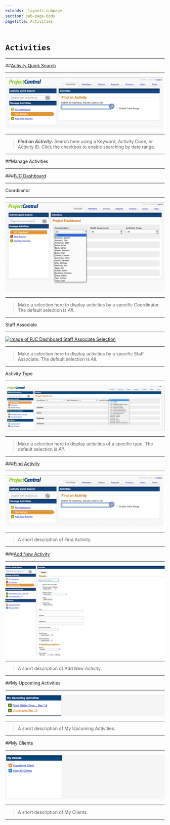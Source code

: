 ```yaml
---
extends: _layouts.subpage
section: sub-page-body
pageTitle: Activities
---
```


# `Activities`

---

##[Activity Quick Search](/activity-dialog)

---

[![image of Activity Quick Search](../img/activity/FindActivity.png)](/activity-dialog)

---
>**_Find an Activity_**: Search here using a Keyword, Activity Code, or Activity ID. 
>Click the checkbox to enable searching by date range.

---

##Manage Activities

---

###[PJC Dashboard](/activity-dialog)

---

Coordinator

---

[![image of PJC Dashboard Coordinator Selection](../img/activity/PJCDashboardCoordinator.png)](/activity-dialog)

---

>Make a selection here to display activities by a specific Coordinator. The
>default selection is *All*.

---

Staff Associate

---

[![image of PJC Dashboard Staff Associate Selection](../img/activity/PJCDashStaffAssoc.png)](/activity-dialog)

---

>Make a selection here to display activities by a specific Staff Associate. The
>default selection is *All*.

---

Activity Type

---

[![image of PJC Dashboard Activity Type Selection](../img/activity/PJCDashActivityType.png)](/activity-dialog)

---

>Make a selection here to display activities of a specific type. The
>default selection is *All*.

---

###[Find Activity](/activity-dialog)

---

[![image of Find Activity](../img/activity/FindActivity.png)](/activity-dialog)

---

>A short description of Find Activity.

---

###[Add New Activity](/activity-dialog)

---

[![image of Add New Activity](../img/activity/AddNewActivity.png)](/activity-dialog)

---

>A short description of Add New Activity.

---

##My Upcoming Activities

---

[![image of My Upcoming Activities](../img/activity/MyUpcomingActivities.png)](/activity-dialog)

---

>A short description of My Upcoming Activities.

---

##My Clients

---

[![image of My Clients](../img/activity/MyClients.png)](/activity-dialog)

---

>A short description of My Clients.

---
